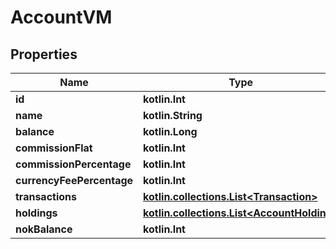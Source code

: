 
# AccountVM

## Properties
Name | Type | Description | Notes
------------ | ------------- | ------------- | -------------
**id** | **kotlin.Int** |  | 
**name** | **kotlin.String** |  | 
**balance** | **kotlin.Long** |  | 
**commissionFlat** | **kotlin.Int** |  | 
**commissionPercentage** | **kotlin.Int** |  | 
**currencyFeePercentage** | **kotlin.Int** |  | 
**transactions** | [**kotlin.collections.List&lt;Transaction&gt;**](Transaction.md) |  | 
**holdings** | [**kotlin.collections.List&lt;AccountHolding&gt;**](AccountHolding.md) |  | 
**nokBalance** | **kotlin.Int** |  |  [optional]




